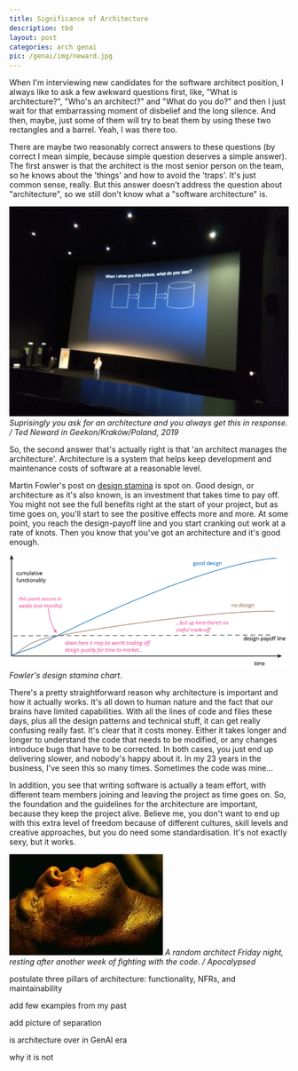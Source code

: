 ```yaml
---
title: Significance of Architecture
description: tbd
layout: post
categories: arch genai
pic: /genai/img/neward.jpg
---
```


When I'm interviewing new candidates for the software architect position, I always like to ask a few awkward questions first, like, "What is architecture?", "Who's an architect?" and "What do you do?" and then I just wait for that embarrassing moment of disbelief and the long silence. And then, maybe, just some of them will try to beat them by using these two rectangles and a barrel. Yeah, I was there too.

There are maybe two reasonably correct answers to these questions (by correct I mean simple, because simple question deserves a simple answer). The first answer is that the architect is the most senior person on the team, so he knows about the 'things' and how to avoid the 'traps'. It's just common sense, really. But this answer doesn't address the question about "architecture", so we still don't know what a "software architecture" is.

![Ted Neward](/arch/img/neward.jpg)
*Suprisingly you ask for an architecture and you always get this in response. / Ted Neward in Geekon/Kraków/Poland, 2019*

So, the second answer that's actually right is that 'an architect manages the architecture'. Architecture is a system that helps keep development and maintenance costs of software at a reasonable level.

Martin Fowler's post on [design stamina] is spot on. Good design, or architecture as it's also known, is an investment that takes time to pay off. You might not see the full benefits right at the start of your project, but as time goes on, you'll start to see the positive effects more and more. At some point, you reach the design-payoff line and you start cranking out work at a rate of knots. Then you know that you've got an architecture and it's good enough.

![Fowler: Design Stamina](/arch/img/design-stamina.png)
*Fowler's design stamina chart*.

There's a pretty straightforward reason why architecture is important and how it actually works. It's all down to human nature and the fact that our brains have limited capabilities. With all the lines of code and files these days, plus all the design patterns and technical stuff, it can get really confusing really fast. It's clear that it costs money. Either it takes longer and longer to understand the code that needs to be modified, or any changes introduce bugs that have to be corrected. In both cases, you just end up delivering slower, and nobody's happy about it. In my 23 years in the business, I've seen this so many times. Sometimes the code was mine...

In addition, you see that writing software is actually a team effort, with different team members joining and leaving the project as time goes on. So, the foundation and the guidelines for the architecture are important, because they keep the project alive. Believe me, you don't want to end up with this extra level of freedom because of different cultures, skill levels and creative approaches, but you do need some standardisation. It's not exactly sexy, but it works.

![Marlon Brando](/arch/img/horror.jpg)
*A random architect Friday night, resting after another week of fighting with the code. / Apocalypsed*

postulate three pillars of architecture: functionality, NFRs, and maintainability

add few examples from my past

add picture of separation

is architecture over in GenAI era

why it is not

[design stamina]: https://martinfowler.com/bliki/DesignStaminaHypothesis.html